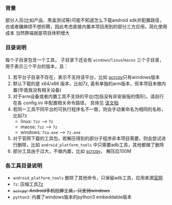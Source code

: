 ### 背景
部分人员(比如产品、黑盒测试等)可能不知道怎么下载android sdk并配置路径，也或者嫌麻烦不想折腾，因此考虑直接内置本项目用到的部分三方应用，简化使用成本
当然弊端就是项目体积增大


### 目录说明
每个子目录包含一个工具， 子目录下还会有 `windows`/`linux`/`macos` 三个子目录， 用于表示三个平台的版本，且：
1. 若平台子目录不存在，表示不支持该平台，比如 [scrcpy](https://github.com/Genymobile/scrcpy/releases)只有windows版本
2. 默认下载的是 x64/x86 版本，比如7z, 虽有单独的arm版本，但本项目未做内置(毕竟我没有相关设备)
3. 对于arm设备或者内置工具不支持的平台(包括没有非安装版的情形)，请自行在各 config.ini 中配置相关命令路径， 具体见 [该文档](../shell_scripts/README.md)
4. 若同一工具不同平台的可执行程序名不一致，则会手动重命名为相同的名称，比如7z
   * linux: `7zz`  --> `7z`
   * macos: `7zz`  --> `7z`
   * windows: `7za.exe` --> `7z.exe`
5. 对于官网下载的工具包，若解压得到的部分子程序非本项目需要，则会尝试进行删除，比如 `android_platform_tools` 中只需要adb工具，其他都做了删除
6. 部分工具由于过大，不做内置，比如 [scrcpy](https://github.com/Genymobile/scrcpy/releases)， 解压后100M

### 各工具目录说明
* `android_platform_tools`
   删除了其他命令，只保留adb工具，应用来源[官网](https://developer.android.google.cn/studio/releases/platform-tools?hl=zh-cn)
* `7z`: 压缩工具[7z](https://www.7-zip.org/download.html)
* ~~`scrcpy`: Android手机投屏工具，只支持windows~~ 
* `python3`: 内置了windows版本的python3 embeddable版本
